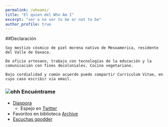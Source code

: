 ```yaml
---
permalink: /whoami/
title: "El quien del Who Am I"
excerpt: "ser o no ser to be or not to be"
author_profile: true
---
```



##Declaración

	Soy mestizo cósmico de piel morena nativo de Mesoamerica, residente del Valle de Oaxaca.

	De oficio artesano, trabajo con tecnologías de la educación y la comunicación con fines decoloniales. Cocino vegetariano.

	Bajo cordialidad y común acuerdo puedo compartir Curriculum Vitae, en cuyo caso escribir via email.

### ![ohh](https://web.archive.org/web/20091027042652/http://www.geocities.com/neda97a/tn_arrow33.gif) Encuéntrame


- [Diaspora](http://diasp.org/u/vlax "Mis medios a medias")
	- Espejo en [Twitter](https://twitter.com/vlax_)
- Favoritos en biblioteca [Archive](https://archive.org/details/fav-vlax)
- [Escuchas gpodder](https://gpodder.net/user/vlax/)
